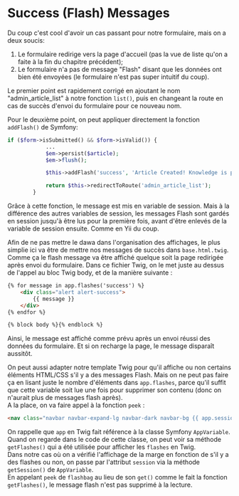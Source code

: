 # Success (Flash) Messages

Du coup c'est cool d'avoir un cas passant pour notre formulaire, mais on a deux soucis:  
1. Le formulaire redirige vers la page d'accueil (pas la vue de liste qu'on a 
   faite à la fin du chapitre précédent);
2. Le formulaire n'a pas de message "Flash" disant que les données ont bien été
   envoyées (le formulaire n'est pas super intuitif du coup).  

Le premier point est rapidement corrigé en ajoutant le nom
"admin_article_list" à notre fonction `list()`, puis en changeant 
la route en cas de succès d'envoi du formulaire pour ce nouveau nom.

Pour le deuxième point, on peut appliquer directement la fonction `addFlash()` de
Symfony: 
```PHP
if ($form->isSubmitted() && $form->isValid()) {
            ...
            $em->persist($article);
            $em->flush();

            $this->addFlash('success', 'Article Created! Knowledge is power');

            return $this->redirectToRoute('admin_article_list');
        }
```

Grâce à cette fonction, le message est mis en variable de session. Mais à la
différence des autres variables de session, les messages Flash sont gardés en 
session jusqu'à être lus pour la première fois, avant d'être enlevés de la 
variable de session ensuite. Comme en Yii du coup.  

Afin de ne pas mettre le dawa dans l'organisation des affichages, le plus
simplie ici va être de mettre nos messages de succès dans `base.html.twig`.  
Comme ça le flash message va être affiché quelque soit la page redirigée après 
envoi du formulaire. Dans ce fichier Twig, on le met juste au dessus de l'appel
au bloc Twig body, et de la manière suivante :
```HTML
{% for message in app.flashes('success') %}
    <div class="alert alert-success">
        {{ message }}
    </div>
{% endfor %}

{% block body %}{% endblock %}
```

Ainsi, le message est affiché comme prévu après un envoi réussi des données du
formulaire. Et si on recharge la page, le message disparaît aussitôt.

On peut aussi adapter notre template Twig pour qu'il affiche ou non certains
éléments HTML/CSS s'il y a des messages Flash. Mais on ne peut pas faire ça 
en lisant juste le nombre d'éléments dans `app.flashes`, parce qu'il suffit
que cette variable soit lue une fois pour supprimer son contenu (donc on n'aurait
plus de messages flash après).  
A la place, on va faire appel à la fonction `peek` :
```HTML
<nav class="navbar navbar-expand-lg navbar-dark navbar-bg {{ app.session.flashbag.peek('success')|length > 0 ? '' : 'mb-5' }}">
```

On rappelle que `app` en Twig fait référence à la classe Symfony `AppVariable`.  
Quand on regarde dans le code de cette classe, on peut voir sa méthode `getFlashes()` qui
a été utilisée pour afficher les `flashes` en Twig.  
Dans notre cas où on a vérifié l'affichage de la marge en fonction de s'il y a des flashes 
ou non, on passe par l'attribut `session` via la méthode `getSession()` de `AppVariable`.  
En appelant `peek` de `flashbag` au lieu de son `get()` comme le fait la fonction 
`getFlashes()`, le message flash n'est pas supprimé à la lecture.
